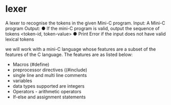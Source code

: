 # lexer
A lexer to recognise the tokens in the given Mini-C program.
Input: A Mini-C program
Output:
● If the mini-C program is valid, output the sequence of tokens <token-id,
token-value>
● Print Error if the input does not have valid lexical tokens

we will work with a mini-C language whose features are a subset of
the features of the C language. The features are as listed below:
- Macros (#define)
- preprocessor directives ((#include)
- single line and multi line comments
- variables
- data types supported are integers
- Operators - arithmetic operators
- If-else and assignment statements
